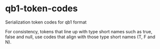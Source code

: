 # qb1-token-codes

Serialization token codes for qb1 format

For consistency, tokens that line up with type short names such as true, false and null, use
codes that align with those type short names (T, F and N).

